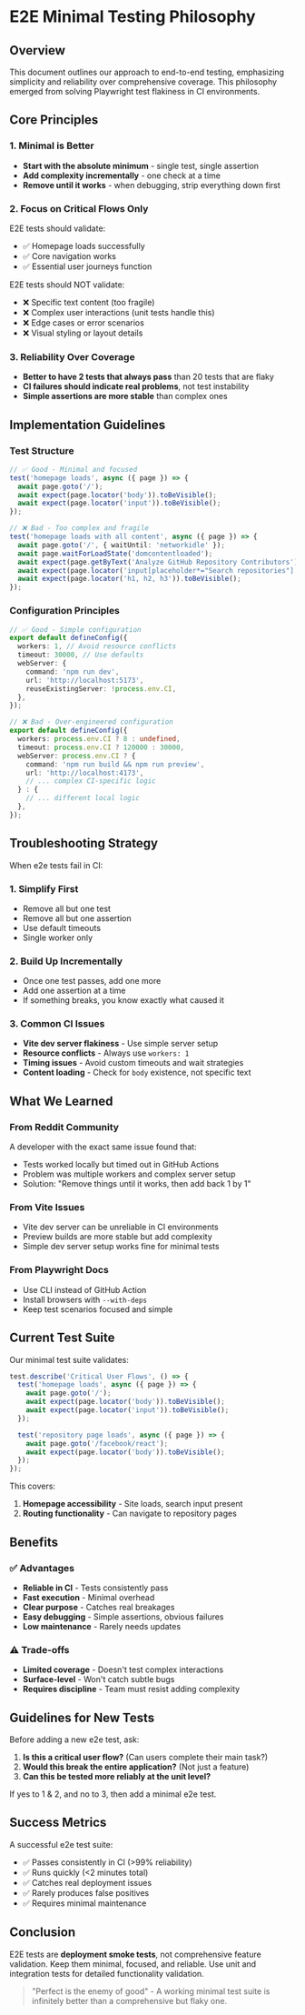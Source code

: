 # E2E Minimal Testing Philosophy

## Overview

This document outlines our approach to end-to-end testing, emphasizing simplicity and reliability over comprehensive coverage. This philosophy emerged from solving Playwright test flakiness in CI environments.

## Core Principles

### 1. Minimal is Better
- **Start with the absolute minimum** - single test, single assertion
- **Add complexity incrementally** - one check at a time
- **Remove until it works** - when debugging, strip everything down first

### 2. Focus on Critical Flows Only
E2E tests should validate:
- ✅ Homepage loads successfully
- ✅ Core navigation works
- ✅ Essential user journeys function

E2E tests should NOT validate:
- ❌ Specific text content (too fragile)
- ❌ Complex user interactions (unit tests handle this)
- ❌ Edge cases or error scenarios
- ❌ Visual styling or layout details

### 3. Reliability Over Coverage
- **Better to have 2 tests that always pass** than 20 tests that are flaky
- **CI failures should indicate real problems**, not test instability
- **Simple assertions are more stable** than complex ones

## Implementation Guidelines

### Test Structure
```typescript
// ✅ Good - Minimal and focused
test('homepage loads', async ({ page }) => {
  await page.goto('/');
  await expect(page.locator('body')).toBeVisible();
  await expect(page.locator('input')).toBeVisible();
});

// ❌ Bad - Too complex and fragile
test('homepage loads with all content', async ({ page }) => {
  await page.goto('/', { waitUntil: 'networkidle' });
  await page.waitForLoadState('domcontentloaded');
  await expect(page.getByText('Analyze GitHub Repository Contributors')).toBeVisible();
  await expect(page.locator('input[placeholder*="Search repositories"]')).toBeVisible();
  await expect(page.locator('h1, h2, h3')).toBeVisible();
});
```

### Configuration Principles
```typescript
// ✅ Good - Simple configuration
export default defineConfig({
  workers: 1, // Avoid resource conflicts
  timeout: 30000, // Use defaults
  webServer: {
    command: 'npm run dev',
    url: 'http://localhost:5173',
    reuseExistingServer: !process.env.CI,
  },
});

// ❌ Bad - Over-engineered configuration
export default defineConfig({
  workers: process.env.CI ? 8 : undefined,
  timeout: process.env.CI ? 120000 : 30000,
  webServer: process.env.CI ? {
    command: 'npm run build && npm run preview',
    url: 'http://localhost:4173',
    // ... complex CI-specific logic
  } : {
    // ... different local logic
  },
});
```

## Troubleshooting Strategy

When e2e tests fail in CI:

### 1. Simplify First
- Remove all but one test
- Remove all but one assertion
- Use default timeouts
- Single worker only

### 2. Build Up Incrementally
- Once one test passes, add one more
- Add one assertion at a time
- If something breaks, you know exactly what caused it

### 3. Common CI Issues
- **Vite dev server flakiness** - Use simple server setup
- **Resource conflicts** - Always use `workers: 1`
- **Timing issues** - Avoid custom timeouts and wait strategies
- **Content loading** - Check for `body` existence, not specific text

## What We Learned

### From Reddit Community
A developer with the exact same issue found that:
- Tests worked locally but timed out in GitHub Actions
- Problem was multiple workers and complex server setup
- Solution: "Remove things until it works, then add back 1 by 1"

### From Vite Issues
- Vite dev server can be unreliable in CI environments
- Preview builds are more stable but add complexity
- Simple dev server setup works fine for minimal tests

### From Playwright Docs
- Use CLI instead of GitHub Action
- Install browsers with `--with-deps`
- Keep test scenarios focused and simple

## Current Test Suite

Our minimal test suite validates:

```typescript
test.describe('Critical User Flows', () => {
  test('homepage loads', async ({ page }) => {
    await page.goto('/');
    await expect(page.locator('body')).toBeVisible();
    await expect(page.locator('input')).toBeVisible();
  });

  test('repository page loads', async ({ page }) => {
    await page.goto('/facebook/react');
    await expect(page.locator('body')).toBeVisible();
  });
});
```

This covers:
1. **Homepage accessibility** - Site loads, search input present
2. **Routing functionality** - Can navigate to repository pages

## Benefits

### ✅ Advantages
- **Reliable in CI** - Tests consistently pass
- **Fast execution** - Minimal overhead
- **Clear purpose** - Catches real breakages
- **Easy debugging** - Simple assertions, obvious failures
- **Low maintenance** - Rarely needs updates

### ⚠️ Trade-offs
- **Limited coverage** - Doesn't test complex interactions
- **Surface-level** - Won't catch subtle bugs
- **Requires discipline** - Team must resist adding complexity

## Guidelines for New Tests

Before adding a new e2e test, ask:
1. **Is this a critical user flow?** (Can users complete their main task?)
2. **Would this break the entire application?** (Not just a feature)
3. **Can this be tested more reliably at the unit level?**

If yes to 1 & 2, and no to 3, then add a minimal e2e test.

## Success Metrics

A successful e2e test suite:
- ✅ Passes consistently in CI (>99% reliability)
- ✅ Runs quickly (<2 minutes total)
- ✅ Catches real deployment issues
- ✅ Rarely produces false positives
- ✅ Requires minimal maintenance

## Conclusion

E2E tests are **deployment smoke tests**, not comprehensive feature validation. Keep them minimal, focused, and reliable. Use unit and integration tests for detailed functionality validation.

> "Perfect is the enemy of good" - A working minimal test suite is infinitely better than a comprehensive but flaky one.